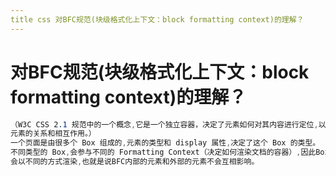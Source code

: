 ```yaml
---
title css 对BFC规范(块级格式化上下⽂：block formatting context)的理解？
---
```


# 对BFC规范(块级格式化上下⽂：block formatting context)的理解？

```css
（W3C CSS 2.1 规范中的⼀个概念,它是⼀个独⽴容器，决定了元素如何对其内容进⾏定位,以及与其他
元素的关系和相互作⽤。）
⼀个⻚⾯是由很多个 Box 组成的,元素的类型和 display 属性,决定了这个 Box 的类型。
不同类型的 Box,会参与不同的 Formatting Context（决定如何渲染⽂档的容器）,因此Box内的元素
会以不同的⽅式渲染,也就是说BFC内部的元素和外部的元素不会互相影响。
```